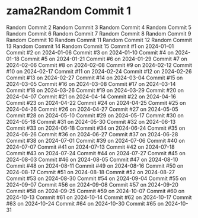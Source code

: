 # zama2Random Commit 1
Random Commit 2
Random Commit 3
Random Commit 4
Random Commit 5
Random Commit 6
Random Commit 7
Random Commit 8
Random Commit 9
Random Commit 10
Random Commit 11
Random Commit 12
Random Commit 13
Random Commit 14
Random Commit 15
Commit #1 on 2024-01-01
Commit #2 on 2024-01-06
Commit #3 on 2024-01-10
Commit #4 on 2024-01-18
Commit #5 on 2024-01-21
Commit #6 on 2024-01-29
Commit #7 on 2024-02-06
Commit #8 on 2024-02-08
Commit #9 on 2024-02-12
Commit #10 on 2024-02-17
Commit #11 on 2024-02-24
Commit #12 on 2024-02-26
Commit #13 on 2024-02-27
Commit #14 on 2024-03-04
Commit #15 on 2024-03-05
Commit #16 on 2024-03-08
Commit #17 on 2024-03-14
Commit #18 on 2024-03-26
Commit #19 on 2024-03-29
Commit #20 on 2024-04-07
Commit #21 on 2024-04-14
Commit #22 on 2024-04-16
Commit #23 on 2024-04-22
Commit #24 on 2024-04-25
Commit #25 on 2024-04-26
Commit #26 on 2024-04-27
Commit #27 on 2024-05-05
Commit #28 on 2024-05-10
Commit #29 on 2024-05-17
Commit #30 on 2024-05-18
Commit #31 on 2024-05-30
Commit #32 on 2024-06-13
Commit #33 on 2024-06-18
Commit #34 on 2024-06-24
Commit #35 on 2024-06-26
Commit #36 on 2024-06-27
Commit #37 on 2024-06-28
Commit #38 on 2024-07-01
Commit #39 on 2024-07-06
Commit #40 on 2024-07-07
Commit #41 on 2024-07-13
Commit #42 on 2024-07-18
Commit #43 on 2024-07-24
Commit #44 on 2024-07-27
Commit #45 on 2024-08-03
Commit #46 on 2024-08-05
Commit #47 on 2024-08-10
Commit #48 on 2024-08-11
Commit #49 on 2024-08-16
Commit #50 on 2024-08-17
Commit #51 on 2024-08-18
Commit #52 on 2024-08-27
Commit #53 on 2024-08-30
Commit #54 on 2024-09-04
Commit #55 on 2024-09-07
Commit #56 on 2024-09-08
Commit #57 on 2024-09-20
Commit #58 on 2024-09-25
Commit #59 on 2024-10-07
Commit #60 on 2024-10-13
Commit #61 on 2024-10-14
Commit #62 on 2024-10-17
Commit #63 on 2024-10-24
Commit #64 on 2024-10-30
Commit #65 on 2024-10-31

